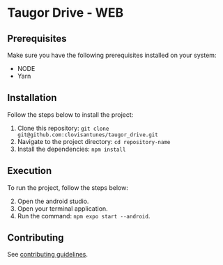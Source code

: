 # Taugor Drive - WEB

## Prerequisites

Make sure you have the following prerequisites installed on your system:

- NODE
- Yarn

## Installation

Follow the steps below to install the project:

1. Clone this repository: `git clone git@github.com:clovisantunes/taugor_drive.git`
2. Navigate to the project directory: `cd repository-name`
3. Install the dependencies: `npm install`

## Execution

To run the project, follow the steps below:

2. Open the android studio.
1. Open your terminal application.
3. Run the command: `npm expo start --android`.

## Contributing
See [contributing guidelines](.github/CONTRIBUTING.md).
